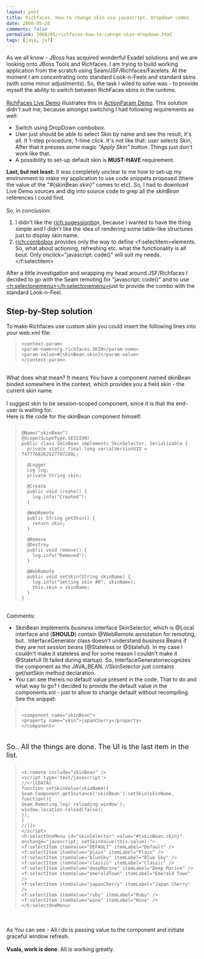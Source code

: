 ```yaml
---
layout: post
title: Richfaces. How-to change skin via javascript. Dropdown combo.
date: 2008-05-28
comments: false
permalink: 2008/05/richfaces-how-to-cahnge-skin-dropdown.html
tags: [java, jsf]
---
```


As we all know - JBoss has acquired wonderful Exadel solutions and we are looking onto JBoss Tools and Richfaces. I am trying to build working application from the scratch using Seam/JSF/Richfaces/Facelets. At the moment I am concentrating onto standard Look-n-Feels and standard skins (with some minor adjustments). So, the task I wiled to solve was - to provide myself the ability to switch between RichFaces skins in the runtime.<br /><br /><a href="http://livedemo.exadel.com/richfaces-demo/index.jsp">RichFaces Live Demo</a> illustrates this in <a href="http://livedemo.exadel.com/richfaces-demo/richfaces/actionparam.jsf">ActionParam Demo</a>. This solution didn't suit me, because amongst switching I had following requirements as well:<br /><ul><li>Switch using DropDown combobox.</li><li>User just should be able to select Skin by name and see the result, it's all. It 1-step procedure, 1-time click. It's not like that: user selects Skin, After that it presses some magic <span style="font-style: italic;">"Apply Skin"</span> button. Things just don't work like that.</li><li>A possibility to set-up default skin is <span style="font-weight: bold;">MUST-HAVE</span> requirement.</li></ul><span style="font-weight: bold;">Last, but not least:</span> It was completely unclear to me how to set-up my environment to make my application to use code snippets proposed (there the value of the "#{skinBean.skin}" comes to etc). So, I had to download Live Demo sources and dig into source code to grep all the <span style="font-style: italic;">skinBean</span> references I could find.<br /><br />So, in conclusion:<br /><ol><li>I didn't like the <a href="http://www.jboss.org/file-access/default/members/jbossrichfaces/freezone/docs/devguide/en/html_single/index.html#suggestionbox">rich:sugessionbo</a>x, because I wanted to have the thing simple and I didn't like the idea of rendering some table-like structures just to display skin name.<br /></li><li><a href="http://www.jboss.org/file-access/default/members/jbossrichfaces/freezone/docs/devguide/en/html_single/index.html#comboBox">rich:combobox</a> provides only the way to define <f:selectitem>elements. So, what about actioning, refreshing etc. what the functionality is all bout. Only onclick="javascript: code()" will suit my needs.</f:selectitem></li></ol>After a little investigation and wrapping my head around JSF/Richfaces I decided to go with the Seam remoting for "javascript: code()" and to use <a href="http://exadel.com/tutorial/jsf/jsftags-guide.html#selectone"><h:selectonemenu></h:selectonemenu></a>just to provide the combo with the standard Look-n-Feel.<br /><h2>Step-by-Step solution</h2>To make Richfaces use custom skin you could insert the following lines into your web.xml file:

<blockquote><pre><code>&lt;context-param&gt;<br />&lt;param-name&gt;org.richfaces.SKIN&lt;/param-name&gt;<br />&lt;param-value&gt;#{skinBean.skin}&lt;/param-value&gt;<br />&lt;/context-param&gt;</code></pre></blockquote><br />What does what mean? It means You have a component named skinBean binded somewhere in the context, which provides you a field <span style="font-style: italic;">skin</span> - the current skin name.<br /><br />I suggest skin to be session-scoped component, since it is that the end-user is waiting for.<br />Here is the code for the skinBean component himself:

<blockquote><pre><code class="java"> <br />@Name("skinBean")<br />@Scope(ScopeType.SESSION)<br />public class SkinBean implements SkinSelector, Serializable {<br />  private static final long serialVersionUID = 7477768262527797286L;<br /><br />  @Logger<br />  Log log;<br />  private String skin;<br /><br />  @Create<br />  public void create() {<br />    log.info("Created");<br />  }<br /><br />  @WebRemote<br />  public String getSkin() {<br />    return skin;<br />  }<br /><br />  @Remove<br />  @Destroy<br />  public void remove() {<br />    log.info("Removed");<br />  }<br /><br />  @WebRemote<br />  public void setSkin(String skinName) {<br />    log.info("Setting skin #0", skinName);<br />    this.skin = skinName;<br />  }<br />}<br /></code></pre></blockquote><br />Comments:

<ul><li>SkinBean implements <span style="font-style: italic;">business  </span>interface SkinSelector, which is @Local interface and (<span style="font-weight: bold;">SHOULD</span>) contain @WebRemote annotation for remoting, but.. InterfaceGenerator class doesn't understand <span style="font-style: italic;">business </span>Beans if they are not <span style="font-style: italic;">session beans</span> (@Stateless or @Stateful). In my case I couldn't make it stateless and for some reason I couldn't make it @Statefull (It failed during startup). So, InterfaceGeneratorrecognizes the component as the JAVA_BEAN. //SkinSelector just contains get/setSkin method declaration.<br /></li><li>You can see thereis no default value present in the code. That to do and what way to go? I decided to provide the default value in the components.xnl - just to allow to change default without recompiling. See the snippet:</li></ul><blockquote><pre><code class="xml"> <br />&lt;component name="skinBean"&gt;<br />&lt;property name="skin"&gt;japanCherry&lt;/property&gt;<br />&lt;/component&gt;<br /></code></pre></blockquote><span style="font-size:130%;"><br />So.. All the things are done. The UI is the last item in the list.</span>

<blockquote><pre><code class="html"> <br />&lt;s:remote include="skinBean" /&gt;<br />&lt;script type='text/javascript'&gt;<br />//&lt;![CDATA[<br />function setSkinValue(skinName){<br />Seam.Component.getInstance('skinBean').setSkin(skinName, function(){<br />Seam.Remoting.log('reloading window');<br />window.location.reload(false);<br />});<br />}<br />//]]&gt;<br />&lt;/script&gt;<br />&lt;h:selectOneMenu id="skinSelector" value="#{skinBean.skin}"<br />onchange="javascript: setSkinValue(this.value);"&gt;<br />&lt;f:selectItem itemValue="DEFAULT" itemLabel="Default" /&gt;<br />&lt;f:selectItem itemValue="plain" itemLabel="Plain" /&gt;<br />&lt;f:selectItem itemValue="blueSky" itemLabel="Blue Sky" /&gt;<br />&lt;f:selectItem itemValue="classic" itemLabel="Classic" /&gt;<br />&lt;f:selectItem itemValue="deepMarine" itemLabel="Deep Marine" /&gt;<br />&lt;f:selectItem itemValue="emeraldTown" itemLabel="Emerald Town" /&gt;<br />&lt;f:selectItem itemValue="japanCherry" itemLabel="Japan Cherry" /&gt;<br />&lt;f:selectItem itemValue="ruby" itemLabel="Ruby" /&gt;<br />&lt;f:selectItem itemValue="wine" itemLabel="Wine" /&gt;<br />&lt;/h:selectOneMenu&gt;<br /></code></pre></blockquote><br /><br />As You can see - All i do is passing value to the component and initiate graceful window refresh.<br /><br /><span style="font-weight: bold;">Vuala, work is done</span>. All is working greatly.
